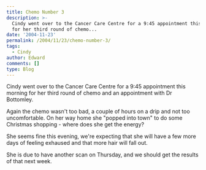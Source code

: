 ```yaml
---
title: Chemo Number 3
description: >-
  Cindy went over to the Cancer Care Centre for a 9:45 appointment this morning
  for her third round of chemo...
date: '2004-11-23'
permalink: /2004/11/23/chemo-number-3/
tags:
  - Cindy
author: Edward
comments: []
type: Blog
---
```


Cindy went over to the Cancer Care Centre for a 9:45 appointment this
morning for her third round of chemo and an appointment with Dr
Bottomley.

Again the chemo wasn\'t too bad, a couple of hours on a drip and not too
uncomfortable. On her way home she \"popped into town\" to do some
Christmas shopping - where does she get the energy?

She seems fine this evening, we\'re expecting that she will have a few
more days of feeling exhaused and that more hair will fall out.

She is due to have another scan on Thursday, and we should get the
results of that next week.

